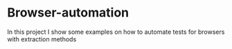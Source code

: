 # Browser-automation
In this project I show some examples on how to automate tests for browsers with extraction methods
